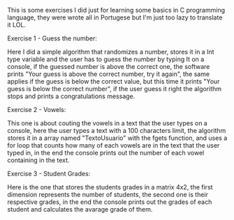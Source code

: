 This is some exercises I did just for learning some basics in C programming language, they were wrote all in Portugese but I'm just too lazy to translate it LOL.

Exercise 1 - Guess the number:

Here I did a simple algorithm that randomizes a number, stores it in a Int type variable and the user has to guess the number by typing It on a console, if the guessed number is above the correct one, the software prints "Your guess is above the correct number, try it again", the same applies if the guess is below the correct value, but this time it prints "Your guess is below the correct number", if the user guess it right the algorithm stops and prints a congratulations message.

Exercise 2 - Vowels:

This one is about couting the vowels in a text that the user types on a console, here the user types a text with a 100 characters limit, the algorithm stores it in a array named "TextoUsuario" with the fgets function, and uses a for loop that counts how many of each vowels are in the text that the user typed in, in the end the console prints out the number of each vowel containing in the text.

Exercise 3 - Student Grades:

Here is the one that stores the students grades in a matrix 4x2, the first dimension represents the number of students, the second one is their respective grades, in the end the console prints out the grades of each student and calculates the avarage grade of them.
